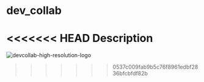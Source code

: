 # dev_collab
<<<<<<< HEAD
Description
=======
![devcollab-high-resolution-logo](https://github.com/mdtauseef123/DevCollab/assets/63928008/fe9dde33-86de-4987-80fb-cbba04d91895)
>>>>>>> 0537c009fab9b5c76f8961edbf2836bfcbfdf82b
